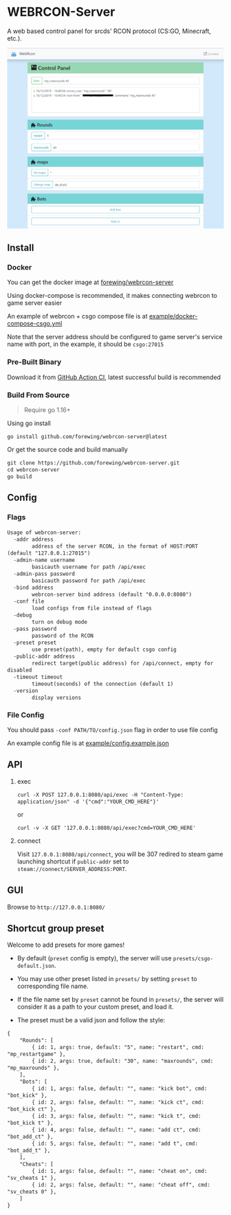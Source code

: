 # WEBRCON-Server

A web based control panel for srcds' RCON protocol (CS:GO, Minecraft, etc.).

![preview](preview.png)

## Install

### Docker

You can get the docker image at [forewing/webrcon-server](https://hub.docker.com/r/forewing/webrcon-server)

Using docker-compose is recommended, it makes connecting webrcon to game server easier

An example of webrcon + csgo compose file is at [example/docker-compose-csgo.yml](example/docker-compose-csgo.yml)

Note that the server address should be configured to game server's service name with port, in the example, it should be `csgo:27015`

### Pre-Built Binary

Download it from [GitHub Action CI](https://github.com/forewing/webrcon-server/actions?query=workflow%3ACI+is%3Asuccess), latest successful build is recommended

### Build From Source

> Require go 1.16+

Using go install

```
go install github.com/forewing/webrcon-server@latest
```

Or get the source code and build manually

```
git clone https://github.com/forewing/webrcon-server.git
cd webrcon-server
go build
```

## Config
### Flags

```
Usage of webrcon-server:
  -addr address
        address of the server RCON, in the format of HOST:PORT (default "127.0.0.1:27015")
  -admin-name username
        basicauth username for path /api/exec
  -admin-pass password
        basicauth password for path /api/exec
  -bind address
        webrcon-server bind address (default "0.0.0.0:8080")
  -conf file
        load configs from file instead of flags
  -debug
        turn on debug mode
  -pass password
        password of the RCON
  -preset preset
        use preset(path), empty for default csgo config
  -public-addr address
        redirect target(public address) for /api/connect, empty for disabled
  -timeout timeout
        timeout(seconds) of the connection (default 1)
  -version
        display versions
```

### File Config

You should pass `-conf PATH/TO/config.json` flag in order to use file config

An example config file is at [example/config.example.json](example/config.example.json)
## API

1. exec

    ```
    curl -X POST 127.0.0.1:8080/api/exec -H "Content-Type: application/json" -d '{"cmd":"YOUR_CMD_HERE"}'
    ```

    or

    ```
    curl -v -X GET '127.0.0.1:8080/api/exec?cmd=YOUR_CMD_HERE'
    ```

2. connect

    Visit `127.0.0.1:8080/api/connect`, you will be 307 redired to steam game launching shortcut if `public-addr` set to `steam://connect/SERVER_ADDRESS:PORT`.

## GUI

Browse to `http://127.0.0.1:8080/`

## Shortcut group preset

Welcome to add presets for more games!

- By default (`preset` config is empty), the server will use `presets/csgo-default.json`.

- You may use other preset listed in `presets/` by setting `preset` to corresponding file name.

- If the file name set by `preset` cannot be found in `presets/`, the server will consider it as a path to your custom preset, and load it.

- The preset must be a valid json and follow the style:

```
{
    "Rounds": [
        { id: 1, args: true, default: "5", name: "restart", cmd: "mp_restartgame" },
        { id: 2, args: true, default: "30", name: "maxrounds", cmd: "mp_maxrounds" },
    ],
    "Bots": [
        { id: 1, args: false, default: "", name: "kick bot", cmd: "bot_kick" },
        { id: 2, args: false, default: "", name: "kick ct", cmd: "bot_kick ct" },
        { id: 3, args: false, default: "", name: "kick t", cmd: "bot_kick t" },
        { id: 4, args: false, default: "", name: "add ct", cmd: "bot_add_ct" },
        { id: 5, args: false, default: "", name: "add t", cmd: "bot_add_t" },
    ],
    "Cheats": [
        { id: 1, args: false, default: "", name: "cheat on", cmd: "sv_cheats 1" },
        { id: 2, args: false, default: "", name: "cheat off", cmd: "sv_cheats 0" },
    ]
}
```
